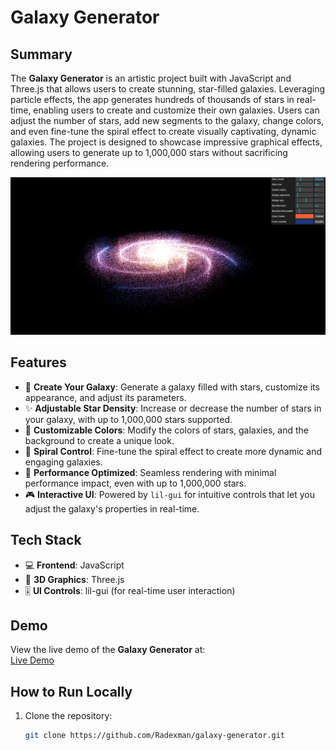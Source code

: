# Galaxy Generator

## Summary

The **Galaxy Generator** is an artistic project built with JavaScript and Three.js that allows users to create stunning, star-filled galaxies. Leveraging particle effects, the app generates hundreds of thousands of stars in real-time, enabling users to create and customize their own galaxies. Users can adjust the number of stars, add new segments to the galaxy, change colors, and even fine-tune the spiral effect to create visually captivating, dynamic galaxies. The project is designed to showcase impressive graphical effects, allowing users to generate up to 1,000,000 stars without sacrificing rendering performance.

![Galaxy Generator](./static/project-11.png)

## Features

-   🌌 **Create Your Galaxy**: Generate a galaxy filled with stars, customize its appearance, and adjust its parameters.
-   ✨ **Adjustable Star Density**: Increase or decrease the number of stars in your galaxy, with up to 1,000,000 stars supported.
-   🌈 **Customizable Colors**: Modify the colors of stars, galaxies, and the background to create a unique look.
-   🔄 **Spiral Control**: Fine-tune the spiral effect to create more dynamic and engaging galaxies.
-   💨 **Performance Optimized**: Seamless rendering with minimal performance impact, even with up to 1,000,000 stars.
-   🎮 **Interactive UI**: Powered by `lil-gui` for intuitive controls that let you adjust the galaxy's properties in real-time.

## Tech Stack

-   💻 **Frontend**: JavaScript
-   🌠 **3D Graphics**: Three.js
-   🎚️ **UI Controls**: lil-gui (for real-time user interaction)

## Demo

View the live demo of the **Galaxy Generator** at:  
[Live Demo](https://your-live-demo-link.com)

## How to Run Locally

1. Clone the repository:

    ```bash
    git clone https://github.com/Radexman/galaxy-generator.git
    ```
